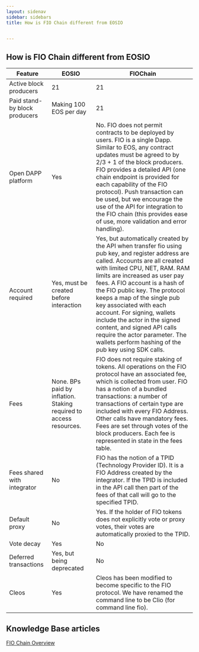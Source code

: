 ```yaml
---
layout: sidenav
sidebar: sidebars
title: How is FIO Chain different from EOSIO


---
```


## How is FIO Chain different from EOSIO

|Feature|EOSIO|FIOChain|
|---|---|---|
|Active block producers|21|21|
|Paid stand-by block producers|Making 100 EOS per day|21|
|Open DAPP platform|Yes|No. FIO does not permit contracts to be deployed by users. FIO is a single Dapp. Similar to EOS, any contract updates must be agreed to by 2/3 + 1 of the block producers. FIO provides a detailed API (one chain endpoint is provided for each capability of the FIO protocol). Push transaction can be used, but we encourage the use of the API for integration to the FIO chain (this provides ease of use, more validation and error handling).|
|Account required|Yes, must be created before interaction|Yes, but automatically created by the API when transfer fio using pub key, and register address are called. Accounts are all created with limited CPU, NET, RAM. RAM limits are increased as user pay fees. A FIO account is a hash of the FIO public key. The protocol keeps a map of the single pub key associated with each account. For signing, wallets include the actor in the signed content, and signed API calls require the actor parameter. The wallets perform hashing of the pub key using SDK calls.|
|Fees|None. BPs paid by inflation. Staking required to access resources.|FIO does not require staking of tokens. All operations on the FIO protocol have an associated fee, which is collected from user. FIO has a notion of a bundled transactions: a number of transactions of certain type are included with every FIO Address. Other calls have mandatory fees. Fees are set through votes of the block producers. Each fee is represented in state in the fees table.|
|Fees shared with integrator|No|FIO has the notion of a TPID (Technology Provider ID). It is a FIO Address created by the integrator. If the TPID is included in the API call then part of the fees of that call will go to the specified TPID.|
|Default proxy|No|Yes. If the holder of FIO tokens does not explicitly vote or proxy votes, their votes are automatically proxied to the TPID.|
|Vote decay|Yes|No|
|Deferred transactions|Yes, but being deprecated|No|
|Cleos|Yes|Cleos has been modified to become specific to the FIO protocol. We have renamed the command line to be Clio (for command line fio).|

## Knowledge Base articles

[FIO Chain Overview](https://kb.fioprotocol.io/fio-chain/overview)
